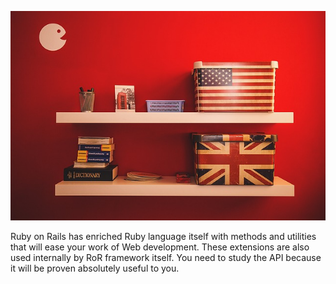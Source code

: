 ![./images/RoR Ruby Language Extensions - Summary](./images/ror-language-extensions-summary.jpg)

Ruby on Rails has enriched Ruby language itself with methods and utilities that will ease your work of Web development. These extensions
are also used internally by RoR framework itself. You need to study the API because it will be proven absolutely useful to you.
